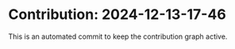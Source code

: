 # Contribution: 2024-12-13-17-46
This is an automated commit to keep the contribution graph active.

